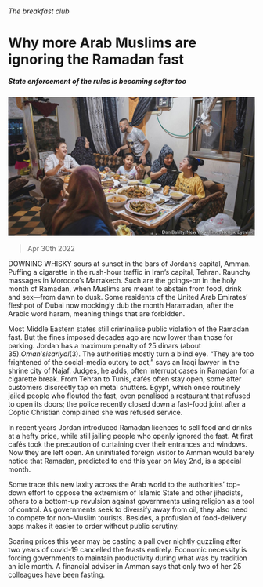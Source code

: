###### The breakfast club

# Why more Arab Muslims are ignoring the Ramadan fast 

##### State enforcement of the rules is becoming softer too 

![image](images/20220430_MAP003_0.jpg) 

> Apr 30th 2022 

DOWNING WHISKY sours at sunset in the bars of Jordan’s capital, Amman. Puffing a cigarette in the rush-hour traffic in Iran’s capital, Tehran. Raunchy massages in Morocco’s Marrakech. Such are the goings-on in the holy month of Ramadan, when Muslims are meant to abstain from food, drink and sex—from dawn to dusk. Some residents of the United Arab Emirates’ fleshpot of Dubai now mockingly dub the month Haramadan, after the Arabic word haram, meaning things that are forbidden.

Most Middle Eastern states still criminalise public violation of the Ramadan fast. But the fines imposed decades ago are now lower than those for parking. Jordan has a maximum penalty of 25 dinars (about $35). Oman’s is a riyal ($3). The authorities mostly turn a blind eye. “They are too frightened of the social-media outcry to act,” says an Iraqi lawyer in the shrine city of Najaf. Judges, he adds, often interrupt cases in Ramadan for a cigarette break. From Tehran to Tunis, cafés often stay open, some after customers discreetly tap on metal shutters. Egypt, which once routinely jailed people who flouted the fast, even penalised a restaurant that refused to open its doors; the police recently closed down a fast-food joint after a Coptic Christian complained she was refused service.


In recent years Jordan introduced Ramadan licences to sell food and drinks at a hefty price, while still jailing people who openly ignored the fast. At first cafés took the precaution of curtaining over their entrances and windows. Now they are left open. An uninitiated foreign visitor to Amman would barely notice that Ramadan, predicted to end this year on May 2nd, is a special month.

Some trace this new laxity across the Arab world to the authorities’ top-down effort to oppose the extremism of Islamic State and other jihadists, others to a bottom-up revulsion against governments using religion as a tool of control. As governments seek to diversify away from oil, they also need to compete for non-Muslim tourists. Besides, a profusion of food-delivery apps makes it easier to order without public scrutiny.

Soaring prices this year may be casting a pall over nightly guzzling after two years of covid-19 cancelled the feasts entirely. Economic necessity is forcing governments to maintain productivity during what was by tradition an idle month. A financial adviser in Amman says that only two of her 25 colleagues have been fasting.

